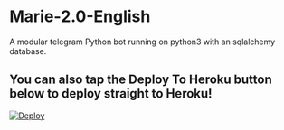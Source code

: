 # Marie-2.0-English
A modular telegram Python bot running on python3 with an sqlalchemy database.

## You can also tap the Deploy To Heroku button below to deploy straight to Heroku!

[![Deploy](https://www.herokucdn.com/deploy/button.svg)](https://heroku.com/deploy?template=https://github.com/disneyteam76/Marie-2.0-English)

